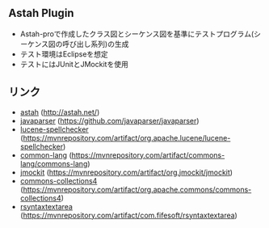 Astah Plugin 
----------------------------------

* Astah-proで作成したクラス図とシーケンス図を基準にテストプログラム(シーケンス図の呼び出し系列)の生成
* テスト環境はEclipseを想定
* テストにはJUnitとJMockitを使用

リンク
-------------------------

* [astah](http://astah.net/) (http://astah.net/)
* [javaparser](https://github.com/javaparser/javaparser) (https://github.com/javaparser/javaparser)
* [lucene-spellchecker](https://mvnrepository.com/artifact/org.apache.lucene/lucene-spellchecker) (https://mvnrepository.com/artifact/org.apache.lucene/lucene-spellchecker)
* [common-lang](https://mvnrepository.com/artifact/commons-lang/commons-lang) (https://mvnrepository.com/artifact/commons-lang/commons-lang)
* [jmockit](https://mvnrepository.com/artifact/org.jmockit/jmockit) (https://mvnrepository.com/artifact/org.jmockit/jmockit)
* [commons-collections4](https://mvnrepository.com/artifact/org.apache.commons/commons-collections4) (https://mvnrepository.com/artifact/org.apache.commons/commons-collections4)
* [rsyntaxtextarea](https://mvnrepository.com/artifact/com.fifesoft/rsyntaxtextarea) (https://mvnrepository.com/artifact/com.fifesoft/rsyntaxtextarea)